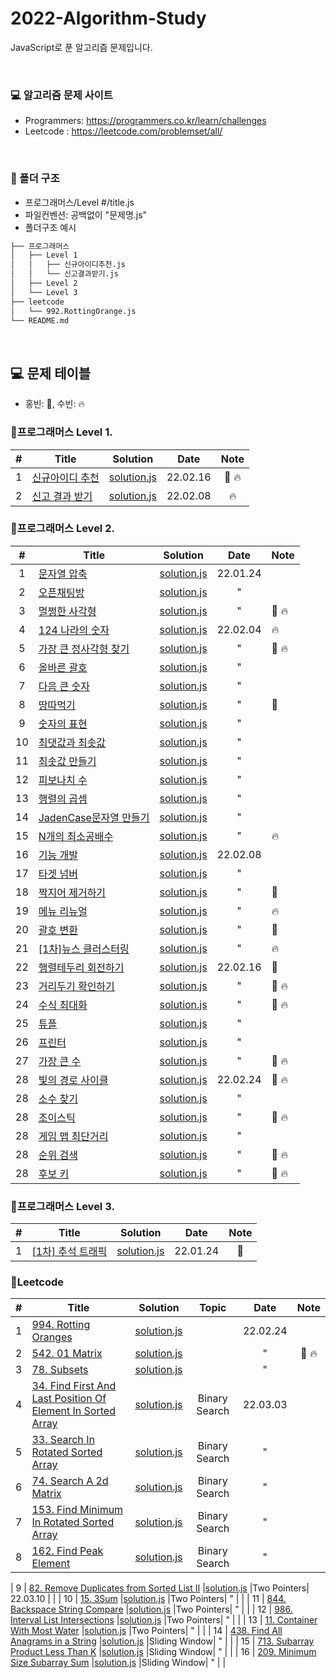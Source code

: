 # 2022-Algorithm-Study

JavaScript로 푼 알고리즘 문제입니다.

<br>

### 💻 알고리즘 문제 사이트

- Programmers: https://programmers.co.kr/learn/challenges
- Leetcode : https://leetcode.com/problemset/all/

<br>

### 📁 폴더 구조

- 프로그래머스/Level #/title.js
- 파일컨벤션: 공백없이 "문제명.js"
- 폴더구조 예시

```bash
├── 프로그래머스
│   ├── Level 1
│   │   ├── 신규아이디추천.js
│   │   └── 신고결과받기.js
│   ├── Level 2
│   └── Level 3
├── leetcode
│   └── 992.RottingOrange.js
└── README.md
```

<br>

## 💻 문제 테이블

- 홍빈: 👻, 수빈: 🔥

### 📍프로그래머스 Level 1.

|  #  | Title                                                                       | Solution | Date | Note |
| :-: | --------------------------------------------------------------------------- | -------- | :--: | :--: |
|  1  | [신규아이디 추천](https://programmers.co.kr/learn/courses/30/lessons/72410) |[solution.js](./프로그래머스/Level%201/신규아이디추천.js) | 22.02.16 |  👻 🔥    |
|  2  | [신고 결과 받기](https://programmers.co.kr/learn/courses/30/lessons/92334)    |[solution.js](./프로그래머스/Level%201/신고결과받기.js) | 22.02.08 |  🔥    |

### 📍프로그래머스 Level 2.

|  #  | Title                                                                              | Solution                                                                      |   Date   | Note  |
| :-: | ---------------------------------------------------------------------------------- | ----------------------------------------------------------------------------- | :------: | ----- |
|  1  | [문자열 압축](https://programmers.co.kr/learn/courses/30/lessons/60057)            | [solution.js](./프로그래머스/Level%202/문자열%20압축.js)                   | 22.01.24 |       |
|  2  | [오픈채팅방](https://programmers.co.kr/learn/courses/30/lessons/42888)             | [solution.js](./프로그래머스/Level%202/오픈채팅방.js)                       |    "     |       |
|  3  | [멀쩡한 사각형](https://programmers.co.kr/learn/courses/30/lessons/62048)          | [solution.js](./프로그래머스/Level%202/멀쩡한%20사각형.js)               |    "     | 👻 🔥 |
|  4  | [124 나라의 숫자](https://programmers.co.kr/learn/courses/30/lessons/12899)        | [solution.js](./프로그래머스/Level%202/124나라의숫자.js)                 | 22.02.04 | 🔥    |
|  5  | [가장 큰 정사각형 찾기](https://programmers.co.kr/learn/courses/30/lessons/12905)  | [solution.js](./프로그래머스/Level%202/가장큰정사각형찾기.js)       |    "     | 👻 🔥 |
|  6  | [올바른 괄호](https://programmers.co.kr/learn/courses/30/lessons/12909)            | [solution.js](./프로그래머스/Level%202/올바른괄호.js)                       |    "     |       |
|  7  | [다음 큰 숫자](https://programmers.co.kr/learn/courses/30/lessons/12911)           | [solution.js](./프로그래머스/Level%202/다음큰숫자.js)                       |    "     |       |
|  8  | [땅따먹기](https://programmers.co.kr/learn/courses/30/lessons/12913)               | [solution.js](./프로그래머스/Level%202/땅따먹기.js)                           |    "     | 👻    |
|  9  | [숫자의 표현](https://programmers.co.kr/learn/courses/30/lessons/12924)            | [solution.js](./프로그래머스/Level%202/숫자의표현.js)                       |    "     |       |
| 10  | [최댓값과 최솟값](https://programmers.co.kr/learn/courses/30/lessons/12939)        | [solution.js](./프로그래머스/Level%202/최댓값과최솟값.js)               |    "     |       |
| 11  | [최솟값 만들기](https://programmers.co.kr/learn/courses/30/lessons/12941)          | [solution.js](./프로그래머스/Level%202/최솟값만들기.js)                   |    "     |       |
| 12  | [피보나치 수](https://programmers.co.kr/learn/courses/30/lessons/12945)            | [solution.js](./프로그래머스/Level%202/피보나치수.js)                       |    "     |       |
| 13  | [행렬의 곱셈](https://programmers.co.kr/learn/courses/30/lessons/12949)            | [solution.js](./프로그래머스/Level%202/행렬의곱셈.js)                       |    "     |       |
| 14  | [JadenCase문자열 만들기](https://programmers.co.kr/learn/courses/30/lessons/12951) | [solution.js](./프로그래머스/Level%202/JadenCase문자열만들기.js) |    "     |       |
| 15  | [N개의 최소공배수](https://programmers.co.kr/learn/courses/30/lessons/12953)       | [solution.js](./프로그래머스/Level%202/N개의최소공배수.js)             |    "     | 🔥    |
| 16  | [기능 개발](https://programmers.co.kr/learn/courses/30/lessons/42586)               | [solution.js](./프로그래머스/Level%202/기능개발.js)| 22.02.08 |  |
| 17  | [타겟 넘버](https://programmers.co.kr/learn/courses/30/lessons/43165)               | [solution.js](./프로그래머스/Level%202/타겟넘버.js)|     "    |  |
| 18  | [짝지어 제거하기](https://programmers.co.kr/learn/courses/30/lessons/12973)         | [solution.js](./프로그래머스/Level%202/짝지어제거하기.js) | " | 👻 |
| 19  | [메뉴 리뉴얼](https://programmers.co.kr/learn/courses/30/lessons/72411)             | [solution.js](./프로그래머스/Level%202/메뉴리뉴얼.js) | " |🔥 |
| 20  | [괄호 변환](https://programmers.co.kr/learn/courses/30/lessons/60058)               | [solution.js](./프로그래머스/Level%202/괄호변환.js)  | " | 👻|
| 21  | [[1차]뉴스 클러스터링](https://programmers.co.kr/learn/courses/30/lessons/17677)   | [solution.js](./프로그래머스/Level%202/[1차]뉴스클러스터링.js) | " | 🔥|
| 22  | [행렬테두리 회전하기](https://programmers.co.kr/learn/courses/30/lessons/77485)   | [solution.js](./프로그래머스/Level%202/행렬테두리회전하기.js) | 22.02.16 |👻 |
| 23  | [거리두기 확인하기](https://programmers.co.kr/learn/courses/30/lessons/81302)   | [solution.js](./프로그래머스/Level%202/거리두기확인하기.js) | " |👻 🔥|
| 24  | [수식 최대화](https://programmers.co.kr/learn/courses/30/lessons/67257)   |[solution.js](./프로그래머스/Level%202/수식최대화.js)  | " |👻 🔥|
| 25  | [튜플](https://programmers.co.kr/learn/courses/30/lessons/64065)   |[solution.js](./프로그래머스/Level%202/튜플.js)  | " | |
| 26  | [프린터](https://programmers.co.kr/learn/courses/30/lessons/42587)   |[solution.js](./프로그래머스/Level%202/프린터.js) |" | |
| 27  | [가장 큰 수](https://programmers.co.kr/learn/courses/30/lessons/42746)   |[solution.js](./프로그래머스/Level%202/가장큰수.js) | " |  👻 🔥  |
| 28  | [빛의 경로 사이클](https://programmers.co.kr/learn/courses/30/lessons/86052)   |[solution.js](./프로그래머스/Level%202/빛의경로사이클.js) | 22.02.24|👻 🔥 |
| 28  | [소수 찾기](https://programmers.co.kr/learn/courses/30/lessons/42839)   | [solution.js](./프로그래머스/Level%202/소수찾기.js)|" | |
| 28  | [조이스틱](https://programmers.co.kr/learn/courses/30/lessons/42860)   |[solution.js](./프로그래머스/Level%202/조이스틱.js) | "|👻 🔥 |
| 28  | [게임 맵 최단거리](https://programmers.co.kr/learn/courses/30/lessons/1844)   |[solution.js](./프로그래머스/Level%202/게임맵최단거리.js) | "| |
| 28  | [순위 검색](https://programmers.co.kr/learn/courses/30/lessons/72412)   | [solution.js](./프로그래머스/Level%202/순위검색.js)|" |👻 🔥 |
| 28  | [후보 키](https://programmers.co.kr/learn/courses/30/lessons/42890)   |[solution.js](./프로그래머스/Level%202/후보키.js) |" |👻 🔥|

### 📍프로그래머스 Level 3.

|  #  | Title                                                                         | Solution                                                          |   Date   | Note |
| :-: | ----------------------------------------------------------------------------- | ----------------------------------------------------------------- | :------: | :--: |
|  1  | [[1차] 추석 트래픽](https://programmers.co.kr/learn/courses/30/lessons/17676) | [solution.js](./프로그래머스/Level%203/[1차]추석트래픽.js) | 22.01.24 |  👻  |

### 📍Leetcode

|  #  | Title   | Solution | Topic |  Date   | Note |
| :-: | ------- | -------- |:-----:|:------: | :--: |
|  1  | [994. Rotting Oranges](https://leetcode.com/problems/rotting-oranges/) |[solution.js](./leetcode/994.RottingOranges.js)| | 22.02.24 |   |
|  2  | [542. 01 Matrix](https://leetcode.com/problems/01-matrix/) | [solution.js](./leetcode/542.01Matrix.js)| | " | 👻 🔥 |
|  3  | [78. Subsets](https://leetcode.com/problems/subsets/) |[solution.js](./leetcode/78.Subsets.js) | | " |   |
|  4  | [34. Find First And Last Position Of Element In Sorted Array](https://leetcode.com/problems/find-first-and-last-position-of-element-in-sorted-array) |[solution.js](./leetcode/FindFirstAndLastPositionOfElementInSortedArray.js)| Binary Search | 22.03.03 |   |
|  5  | [33. Search In Rotated Sorted Array](https://leetcode.com/problems/search-in-rotated-sorted-array)|[solution.js](./leetcode/SearchInRotatedSortedArray.js) |Binary Search| " |   |
|  6  | [74. Search A 2d Matrix](https://leetcode.com/problems/search-a-2d-matrix) |[solution.js](./leetcode/SearchA2dMatrix.js) |Binary Search| " |   |
|  7  | [153. Find Minimum In Rotated Sorted Array](https://leetcode.com/problems/find-minimum-in-rotated-sorted-array) |[solution.js](./leetcode/FindMinimumInRotatedSortedArray.js) |Binary Search| " |   |
|  8  | [162. Find Peak Element](https://leetcode.com/problems/find-peak-element) |[solution.js](./leetcode/FindPeakElement.js) |Binary Search| " |   |

|  9  | [82. Remove Duplicates from Sorted List II](https://leetcode.com/problems/remove-duplicates-from-sorted-list-ii/) |[solution.js](./leetcode/82.js) |Two Pointers| 22.03.10 |   |
|  10  | [15. 3Sum](https://leetcode.com/problems/3sum/) |[solution.js](./leetcode/15.js) |Two Pointers| " |   |
|  11  | [844. Backspace String Compare](https://leetcode.com/problems/backspace-string-compare/) |[solution.js](./leetcode/844.js) |Two Pointers| " |   |
|  12  | [986. Interval List Intersections](https://leetcode.com/problems/interval-list-intersections/) |[solution.js](./leetcode/986.js) |Two Pointers| " |   |
|  13  | [11. Container With Most Water](https://leetcode.com/problems/interval-list-intersections/) |[solution.js](./leetcode/11.js) |Two Pointers| " |   |
|  14  | [438. Find All Anagrams in a String](https://leetcode.com/problems/find-all-anagrams-in-a-string/) |[solution.js](./leetcode/438.js) |Sliding Window| " |   |
|  15  | [713. Subarray Product Less Than K](https://leetcode.com/problems/subarray-product-less-than-k/) |[solution.js](./leetcode/713.js) |Sliding Window| " |   |
|  16  | [209. Minimum Size Subarray Sum](https://leetcode.com/problems/minimum-size-subarray-sum/) |[solution.js](./leetcode/209.js) |Sliding Window| " |   |



